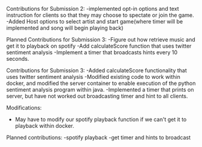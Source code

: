 
Contributions for Submission 2:
-implemented opt-in options and text instruction for clients so that they may choose to spectate or join the game.
-Added Host options to select artist and start game(where timer will be implemented and song will begin playing back)

Planned Contributions for Submission 3:
-Figure out how retrieve music and get it to playback on spotify
-Add calculateScore function that uses twitter sentiment analysis
-Implement a timer that broadcasts hints every 10 seconds.


Contributions for Submission 3: 
-Added calculateScore functionality that uses twitter sentiment analysis 
-Modified existing code to work within docker, and modified the server container to enable execution of the python sentiment analysis program within java. 
-Implemented a timer that prints on server, but have not worked out broadcasting timer and hint to all clients. 

Modifications: 
- May have to modify our spotify playback function if we can't get it to playback within docker. 

Planned contributions: 
-spotify playback 
-get timer and hints to broadcast 



